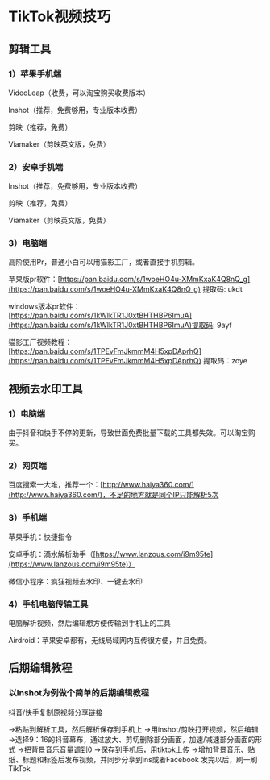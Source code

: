 # TikTok视频技巧

## **剪辑工具**

### 1）苹果手机端

VideoLeap（收费，可以淘宝购买收费版本）

Inshot（推荐，免费够用，专业版本收费）

剪映（推荐，免费）

Viamaker（剪映英文版，免费）

### 2）安卓手机端

Inshot（推荐，免费够用，专业版本收费）

剪映（推荐，免费）

Viamaker（剪映英文版，免费）

### 3）电脑端

高阶使用Pr，普通小白可以用猫影工厂，或者直接手机剪辑。

苹果版pr软件：[https://pan.baidu.com/s/1woeHO4u-XMmKxaK4Q8nQ_g](https://pan.baidu.com/s/1woeHO4u-XMmKxaK4Q8nQ_g) 提取码: ukdt

windows版本pr软件：[https://pan.baidu.com/s/1kWlkTR1J0xtBHTHBP6ImuA](https://pan.baidu.com/s/1kWlkTR1J0xtBHTHBP6ImuA)提取码: 9ayf

猫影工厂视频教程：[https://pan.baidu.com/s/1TPEvFmJkmmM4H5xpDAprhQ](https://pan.baidu.com/s/1TPEvFmJkmmM4H5xpDAprhQ) 提取码：zoye

## **视频去水印工具**

### 1）电脑端

由于抖音和快手不停的更新，导致世面免费批量下载的工具都失效。可以淘宝购买。

### 2）网页端

百度搜索一大堆，推荐一个：[http://www.haiya360.com/](http://www.haiya360.com/)，不足的地方就是同个IP只能解析5次

### 3）手机端

苹果手机：快捷指令

安卓手机：滴水解析助手（[https://www.lanzous.com/i9m95te](https://www.lanzous.com/i9m95te)）

微信小程序：疯狂视频去水印、一键去水印

### 4）手机电脑传输工具

电脑解析视频，然后编辑想方便传输到手机上的工具

Airdroid：苹果安卓都有，无线局域网内互传很方便，并且免费。

## **后期编辑教程**

### 以Inshot为例做个简单的后期编辑教程

抖音/快手复制原视频分享链接

→粘贴到解析工具，然后解析保存到手机上
→用inshot/剪映打开视频，然后编辑
→选择9：16的抖音幕布，通过放大、剪切删除部分画面，加速/减速部分画面的形式
→把背景音乐音量调到0
→保存到手机后，用tiktok上传
→增加背景音乐、贴纸、标题和标签后发布视频，并同步分享到ins或者Facebook
发完以后，刷一刷TikTok
